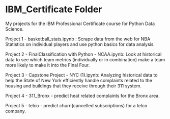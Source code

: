 # IBM_Certificate Folder
My projects for the IBM Professional Certificate course for Python Data Science.

Project 1 - basketball_stats.ipynb : Scrape data from the web for NBA Statistics on individual players and use python basics for data analysis.

Project 2 - FinalClassification with Python - NCAA.ipynb: Look at historical data to see which team metrics (individually or in combination) make a team more likely to make it into the Final Four.

Project 3 - Capstone Project - NYC (1).ipynb: Analyzing historical data to help the State of New York efficiently handle complaints related to the housing and buildings that they receive through their 311 system. 

Project 4 - 311_Bronx - predict heat related complaints for the Bronx area.

Project 5 - telco - predict churn(cancelled subscriptions) for a telco company.

